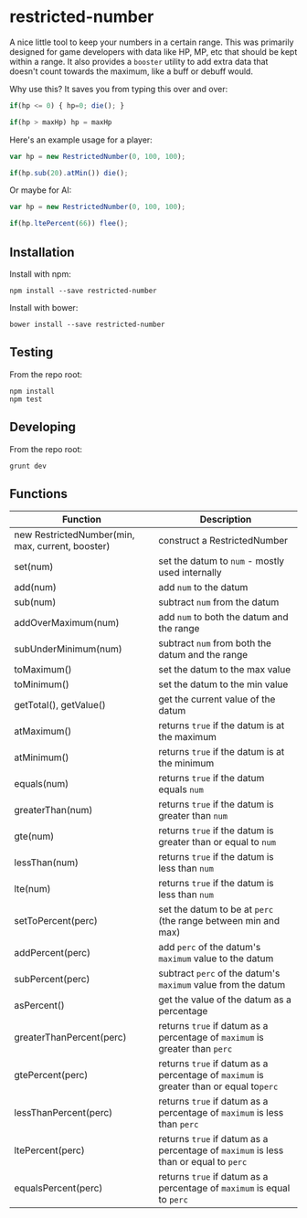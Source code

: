 # restricted-number

A nice little tool to keep your numbers in a certain range. This was primarily designed for game developers with data like HP, MP, etc that should be kept within a range.
It also provides a `booster` utility to add extra data that doesn't count towards the maximum, like a buff or debuff would.

Why use this? It saves you from typing this over and over:

```js
if(hp <= 0) { hp=0; die(); }

if(hp > maxHp) hp = maxHp
```

Here's an example usage for a player:
```js
var hp = new RestrictedNumber(0, 100, 100);

if(hp.sub(20).atMin()) die();

```

Or maybe for AI:
```js
var hp = new RestrictedNumber(0, 100, 100);

if(hp.ltePercent(66)) flee();
```

## Installation

Install with npm:

```
npm install --save restricted-number
```

Install with bower:

```
bower install --save restricted-number
```

## Testing

From the repo root:

```
npm install
npm test
```

## Developing

From the repo root:

```
grunt dev
```

## Functions
Function | Description
-------- | -----------
 new RestrictedNumber(min, max, current, booster) | construct a RestrictedNumber
 set(num) | set the datum to `num` - mostly used internally
 add(num) | add `num` to the datum
 sub(num) | subtract `num` from the datum
 addOverMaximum(num) | add `num` to both the datum and the range
 subUnderMinimum(num) | subtract `num` from both the datum and the range
 toMaximum() | set the datum to the max value
 toMinimum() | set the datum to the min value
 getTotal(), getValue() | get the current value of the datum
 atMaximum() | returns `true` if the datum is at the maximum
 atMinimum() | returns `true` if the datum is at the minimum
 equals(num) | returns `true` if the datum equals `num`
 greaterThan(num) | returns `true` if the datum is greater than `num`
 gte(num) | returns `true` if the datum is greater than or equal to `num`
 lessThan(num) | returns `true` if the datum is less than `num`
 lte(num) | returns `true` if the datum is less than `num`
 setToPercent(perc) | set the datum to be at `perc` (the range between min and max)
 addPercent(perc) | add `perc` of the datum's `maximum` value to the datum
 subPercent(perc) | subtract `perc` of the datum's `maximum` value from the datum
 asPercent() | get the value of the datum as a percentage
 greaterThanPercent(perc) | returns `true` if datum as a percentage of `maximum` is greater than `perc`
 gtePercent(perc) | returns `true` if datum as a percentage of `maximum` is greater than or equal to`perc`
 lessThanPercent(perc) | returns `true` if datum as a percentage of `maximum` is less than `perc`
 ltePercent(perc) | returns `true` if datum as a percentage of `maximum` is less than or equal to `perc`
 equalsPercent(perc) | returns `true` if datum as a percentage of `maximum` is equal to `perc`
